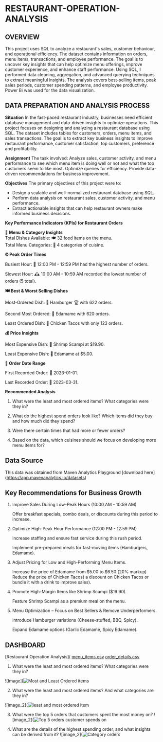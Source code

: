 # RESTAURANT-OPERATION-ANALYSIS
## OVERVIEW 
This project uses SQL to analyze a restaurant's sales, customer behaviour, and operational efficiency. The dataset contains information on orders, menu items, transactions, and employee performance. The goal is to uncover key insights that can help optimize menu offerings, improve customer experience, and enhance staff performance.
Using SQL, I performed data cleaning, aggregation, and advanced querying techniques to extract meaningful insights. The analysis covers best-selling items, peak sales periods, customer spending patterns, and employee productivity. Power Bi was used for the data visualization.

## DATA PREPARATION AND ANALYSIS PROCESS
  **Situation**
In the fast-paced restaurant industry, businesses need efficient database management and data-driven insights to optimize operations. This project focuses on designing and analyzing a restaurant database using SQL. The dataset includes tables for customers, orders, menu items, and sales transactions. The goal is to extract key business insights to improve restaurant performance, customer satisfaction, top customers, preference and profitability.

 **Assignment**
The task involved:
Analyze sales, customer activity, and menu performance to see which menu item is doing well or not and what the top customers seem to like most.
Optimize queries for efficiency.
Provide data-driven recommendations for business improvement.

**Objectives**
The primary objectives of this project were to:
- Design a scalable and well-normalized restaurant database using SQL.
- Perform data analysis on restaurant sales, customer activity, and menu performance.
- Extract actionable insights that can help restaurant owners make informed business decisions.
  
 **Key Performance Indicators (KPIs) for Restaurant Orders**

**📌 Menu & Category Insights**  
 Total Dishes Available: 🍽️ 32 food items on the menu.  
 Total Menu Categories: 📂 4 categories of cuisine.   
     
**⏰ Peak Order Times**  

Busiest Hour: 🚀 12:00 PM - 12:59 PM had the highest number of orders.  

Slowest Hour: 🕰️ 10:00 AM - 10:59 AM recorded the lowest number of orders (5 total).  


**🍽️ Best & Worst Selling Dishes**  

Most-Ordered Dish: 🍔 Hamburger 🏆 with 622 orders.  

Second Most Ordered: 🥢 Edamame with 620 orders.  

Least Ordered Dish: 🌮 Chicken Tacos with only 123 orders.  

**💰 Price Insights**  

Most Expensive Dish: 🦐 Shrimp Scampi at $19.90.  

Least Expensive Dish: 🥢 Edamame at $5.00.

**📅 Order Date Range**  

First Recorded Order: 📆 2023-01-01.  

Last Recorded Order: 📆 2023-03-31.

**Recommended Analysis**
1. What were the least and most ordered items? What categories were they in?

2. What do the highest spend orders look like? Which items did they buy and how much did they spend?

3. Were there certain times that had more or fewer orders?

4. Based on the data, which cuisines should we focus on developing more menu items for?

## Data Source
This data was obtained from  Maven Analytics Playground
[download here] (https://app.mavenanalytics.io/datasets)

## Key Recommendations for Business Growth  

1. Improve Sales During Low-Peak Hours (10:00 AM - 10:59 AM)
   
    Offer breakfast specials, combo deals, or discounts during this period to increase.
   
2. Optimize High-Peak Hour Performance (12:00 PM - 12:59 PM)
   
     Increase staffing and ensure fast service during this rush period.
   
     Implement pre-prepared meals for fast-moving items (Hamburgers, Edamame).
    
 5. Adjust Pricing for Low and High-Performing Menu Items.
    
    Increase the price of Edamame from $5.00 to $6.50 (20% markup)
    Reduce the price of Chicken Tacos( a discount on Chicken Tacos or bundle it with a drink to improve sales).
    
7. Promote High-Margin Items like Shrimp Scampi ($19.90).
   
   Feature Shrimp Scampi as a premium meal on the menu.
   
9. Menu Optimization – Focus on Best Sellers & Remove Underperformers.
    
    Introduce Hamburger variations (Cheese-stuffed, BBQ, Spicy).
   
    Expand Edamame options (Garlic Edamame, Spicy Edamame).
   
## DASHBOARD
[Restaurant Operation Analysis](
[menu_items.csv](https://github.com/user-attachments/files/19009031/menu_items.csv)
[order_details.csv](https://github.com/user-attachments/files/19009040/order_details.csv)

1. What were the least and most ordered items? What categories were they in?
   
 ![Image](![Most and Least Ordered items](https://github.com/user-attachments/assets/2d4b1e64-a4e6-475d-aff4-d2147bb87b9c)  

2. What were the least and most ordered items? And what categories are they in?
   
![image_2](![least and most ordered item](https://github.com/user-attachments/assets/5c008bbd-6cb5-4b00-ac05-976be2939695)  

3. What were the top 5 orders that customers spent  the most money on?
![image_2](![Top 5 orders customer spends on](https://github.com/user-attachments/assets/6925b64f-571c-41b3-8e1c-b6a1247b47f5)

4. What are the details of the highest spending order, and what insights can be derived from it?
 ![image_2](![Category orders](https://github.com/user-attachments/assets/1639d8a6-7406-4804-a148-50805aa9d448)







